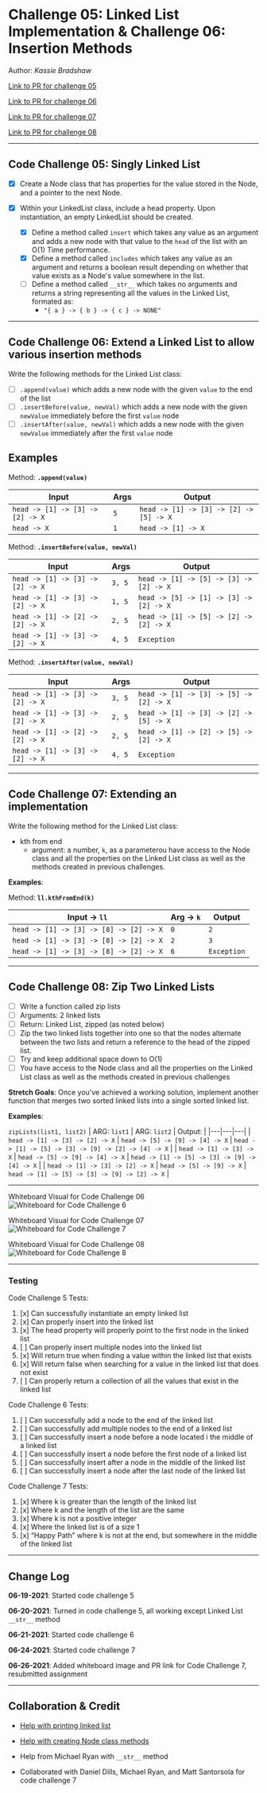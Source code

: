 # Challenge 05: Linked List Implementation & Challenge 06: Insertion Methods

Author: *Kassie Bradshaw*

[Link to PR for challenge 05](https://github.com/kassiebradshaw/data-structures-and-algorithms/pull/26)

[Link to PR for challenge 06](https://github.com/kassiebradshaw/data-structures-and-algorithms/pull/27)

[Link to PR for challenge 07](https://github.com/kassiebradshaw/data-structures-and-algorithms/pull/29)

[Link to PR for challenge 08](https://github.com/kassiebradshaw/data-structures-and-algorithms/pull/30)

---

## Code Challenge 05: Singly Linked List

* [x] Create a Node class that has properties for the value stored in the Node, and a pointer to the next Node.

* [x] Within your LinkedList class, include a head property. Upon instantiation, an empty LinkedList should be created.
  * [x] Define a method called `insert` which takes any value as an argument and adds a new node with that value to the `head` of the list with an O(1) Time performance.
  * [x] Define a method called `includes` which takes any value as an argument and returns a boolean result depending on whether that value exists as a Node's value somewhere in the list.
  * [ ] Define a method called `__str__` which takes no arguments and returns a string representing all the values in the Linked List, formated as:
    * `"{ a } -> { b } -> { c } -> NONE"`

---

## Code Challenge 06: Extend a Linked List to allow various insertion methods

Write the following methods for the Linked List class:

* [ ] `.append(value)` which adds a new node with the given `value` to the end of the list
* [ ] `.insertBefore(value, newVal)` which adds a new node with the given `newValue` immediately before the first `value` node
* [ ] `.insertAfter(value, newVal)` which adds a new node with the given `newValue` immediately after the first `value` node

## Examples

Method: **`.append(value)`**

| Input | Args | Output |
|---|---|---|
| `head -> [1] -> [3] -> [2] -> X` | `5` |  `head -> [1] -> [3] -> [2] -> [5] -> X` |
| `head -> X` | `1` | `head -> [1] -> X` |

Method: **`.insertBefore(value, newVal)`**

| Input | Args | Output |
|---|---|---|
| `head -> [1] -> [3] -> [2] -> X` | `3, 5` | `head -> [1] -> [5] -> [3] -> [2] -> X` |
| `head -> [1] -> [3] -> [2] -> X` | `1, 5` | `head -> [5] -> [1] -> [3] -> [2] -> X` |
| `head -> [1] -> [2] -> [2] -> X` | `2, 5` | `head -> [1] -> [5] -> [2] -> [2] -> X` |
| `head -> [1] -> [3] -> [2] -> X` | `4, 5` | `Exception` |

Method: **`.insertAfter(value, newVal)`**

| Input | Args | Output |
|---|---|---|
| `head -> [1] -> [3] -> [2] -> X` | `3, 5` | `head -> [1] -> [3] -> [5] -> [2] -> X` |
| `head -> [1] -> [3] -> [2] -> X` | `2, 5` | `head -> [1] -> [3] -> [2] -> [5] -> X` |
| `head -> [1] -> [2] -> [2] -> X` | `2, 5` | `head -> [1] -> [2] -> [5] -> [2] -> X` |
| `head -> [1] -> [3] -> [2] -> X` | `4, 5` | `Exception` |

---

## Code Challenge 07: Extending an implementation

Write the following method for the Linked List class:

* kth from end
  * argument: a number, `k`, as a parameterou have access to the Node class and all the properties on the Linked List class as well as the methods created in previous challenges.

**Examples**:

Method: **`ll.kthFromEnd(k)`**

| Input -> `ll` | Arg -> `k` | Output |
|---|---|---|
| `head -> [1] -> [3] -> [8] -> [2] -> X` | `0` | `2` |
| `head -> [1] -> [3] -> [8] -> [2] -> X` | `2` | `3` |
| `head -> [1] -> [3] -> [8] -> [2] -> X` | `6` | `Exception` |

---

## Code Challenge 08: Zip Two Linked Lists

* [ ] Write a function called zip lists
* [ ] Arguments: 2 linked lists
* [ ] Return: Linked List, zipped (as noted below)
* [ ] Zip the two linked lists together into one so that the nodes alternate between the two lists and return a reference to the head of the zipped list.
* [ ] Try and keep additional space down to O(1)
* [ ] You have access to the Node class and all the properties on the Linked List class as well as the methods created in previous challenges

**Stretch Goals**:
Once you've achieved a working solution, implement another function that merges two sorted linked lists into a single sorted linked list.

**Examples**:

`zipLists(list1, list2)`
| ARG: `list1` | ARG: `list2` | Output: |
|---|---|---|
| `head -> [1] -> [3] -> [2] -> X` | `head -> [5] -> [9] -> [4] -> X` | `head -> [1] -> [5] -> [3] -> [9] -> [2] -> [4] -> X` |
| `head -> [1] -> [3] -> X` | `head -> [5] -> [9] -> [4] -> X` | `head -> [1] -> [5] -> [3] -> [9] -> [4] -> X` |
| `head -> [1] -> [3] -> [2] -> X` | `head -> [5] -> [9] -> X` | `head -> [1] -> [5] -> [3] -> [9] -> [2] -> X` |

---

Whiteboard Visual for Code Challenge 06
![Whiteboard for Code Challenge 6](LL_insertions.jpg)

Whiteboard Visual for Code Challenge 07
![Whiteboard for Code Challenge 7](kth_from_end.jpg)

Whiteboard Visual for Code Challenge 08
![Whiteboard for Code Challenge 8](ll_zip.jpg)

---

### Testing

Code Challenge 5 Tests:

1. [x] Can successfully instantiate an empty linked list
2. [x] Can properly insert into the linked list
3. [x] The head property will properly point to the first node in the linked list
4. [ ] Can properly insert multiple nodes into the linked list
5. [x] Will return true when finding a value within the linked list that exists
6. [x] Will return false when searching for a value in the linked list that does not exist
7. [ ] Can properly return a collection of all the values that exist in the linked list

Code Challenge 6 Tests:

1. [ ] Can successfully add a node to the end of the linked list
2. [ ] Can successfully add multiple nodes to the end of a linked list
3. [ ] Can successfully insert a node before a node located i the middle of a linked list
4. [ ] Can successfully insert a node before the first node of a linked list
5. [ ] Can successfully insert after a node in the middle of the linked list
6. [ ] Can successfully insert a node after the last node of the linked list

Code Challenge 7 Tests:

1. [x] Where k is greater than the length of the linked list
2. [x] Where k and the length of the list are the same
3. [x] Where k is not a positive integer
4. [x] Where the linked list is of a size 1
5. [x] “Happy Path” where k is not at the end, but somewhere in the middle of the linked list

---

## Change Log

**06-19-2021**: Started code challenge 5

**06-20-2021**: Turned in code challenge 5, all working except Linked List `__str__` method

**06-21-2021**: Started code challenge 6

**06-24-2021**: Started code challenge 7

**06-26-2021**: Added whiteboard image and PR link for Code Challenge 7, resubmitted assignment

---

## Collaboration & Credit

* [Help with printing linked list](https://www.google.com/search?q=how+can+you+print+a+linked+list%3F&oq=how+can+you+print+a+linked+list%3F&aqs=chrome..69i57j0i22i30l4.3070j0j7&sourceid=chrome&ie=UTF-8#kpvalbx=_FxzQYMvOG9Lh-gS77IPQBQ28)
* [Help with creating Node class methods](https://www.youtube.com/watch?v=Bd1L64clh34)

* Help from Michael Ryan with `__str__` method

* Collaborated with Daniel Dills, Michael Ryan, and Matt Santorsola for code challenge 7
